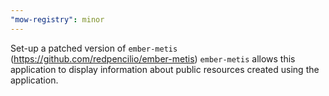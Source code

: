 ```yaml
---
"mow-registry": minor
---
```


Set-up a patched version of `ember-metis` (https://github.com/redpencilio/ember-metis)
`ember-metis` allows this application to display information about public resources created using the application.
